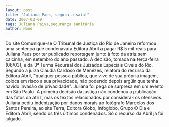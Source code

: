 ```yaml
---
layout: post
title: "Juliana Paes, segura a saia!"
date: 2007-03-09
tags: Juliana Paiva,segurança sanitária
author: None
---
```

Do site Comunique-se
O Tribunal de Justiça do Rio de Janeiro reformou uma sentença que condenava a Editora Abril a pagar R$ 5 mil reais para Juliana Paes por ter publicado reportagem junto à foto da atriz sem calcinha, em setembro do ano passado. A decisão, tomada na terça-feira (06/03), é da 3ª Turma Recursal dos Juizados Especiais Cíveis do Rio.
Segundo a juíza Cláudia Cardoso de Menezes, relatora do recurso da Editora Abril, \"qualquer pessoa pública, que vive de sua própria imagem, coloca em risco a sua privacidade, não podendo depois argüir que tenha havido invasão de privacidade\".
Juliana foi pega de surpresa em um evento em São Paulo. 
A primeira decisão da justiça não condenou a publicação das fotos da atriz, mas os textos relacionados por considerá-los ofensivos. Juliana pediu indenização por danos morais ao fotógrafo Marcelos dos Santos Pereira, ao site Terra, Editora Globo, Infoglobo, Grupo O Dia e Editora Abril, sendo os três últimos condenados. Só o recurso da Abril já foi julgado. 